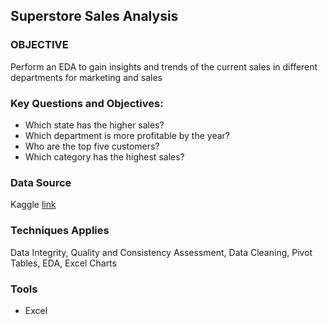 ## Superstore Sales Analysis

### OBJECTIVE

Perform an EDA to gain insights and trends of the current sales in different departments for marketing and sales

### Key Questions and Objectives:
* Which state has the higher sales?
* Which department is more profitable by the year?
* Who are the top five customers?
* Which category has the highest sales?

### Data Source
Kaggle [link](https://www.kaggle.com/)

### Techniques Applies
Data Integrity, Quality and Consistency Assessment, Data Cleaning, Pivot Tables, EDA, Excel Charts

### Tools
* Excel

